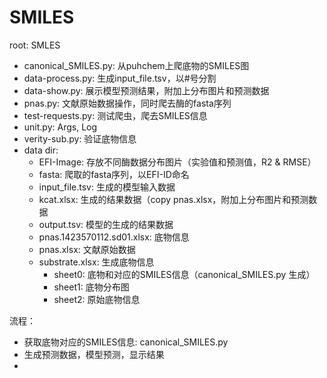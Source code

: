 # SMILES
root: SMLES
- canonical_SMILES.py: 从puhchem上爬底物的SMILES图
- data-process.py: 生成input_file.tsv，以#号分割
- data-show.py: 展示模型预测结果，附加上分布图片和预测数据
- pnas.py: 文献原始数据操作，同时爬去酶的fasta序列
- test-requests.py: 测试爬虫，爬去SMILES信息
- unit.py: Args, Log
- verity-sub.py: 验证底物信息
- data dir: 
  - EFI-Image: 存放不同酶数据分布图片（实验值和预测值，R2 & RMSE）
  - fasta: 爬取的fasta序列，以EFI-ID命名
  - input_file.tsv: 生成的模型输入数据
  - kcat.xlsx: 生成的结果数据（copy pnas.xlsx，附加上分布图片和预测数据
  - output.tsv: 模型的生成的结果数据
  - pnas.1423570112.sd01.xlsx: 底物信息
  - pnas.xlsx: 文献原始数据
  - substrate.xlsx: 生成底物信息
    - sheet0: 底物和对应的SMILES信息（canonical_SMILES.py 生成）
    - sheet1: 底物分布图
    - sheet2: 原始底物信息

流程：
- 获取底物对应的SMILES信息: canonical_SMILES.py
- 生成预测数据，模型预测，显示结果
- 


